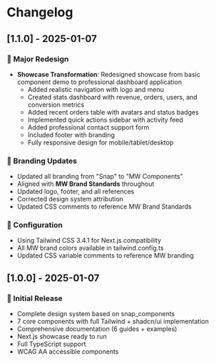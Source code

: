 # Changelog

## [1.1.0] - 2025-01-07

### 🎨 Major Redesign
- **Showcase Transformation**: Redesigned showcase from basic component demo to professional dashboard application
  - Added realistic navigation with logo and menu
  - Created stats dashboard with revenue, orders, users, and conversion metrics
  - Added recent orders table with avatars and status badges
  - Implemented quick actions sidebar with activity feed
  - Added professional contact support form
  - Included footer with branding
  - Fully responsive design for mobile/tablet/desktop

### 🏢 Branding Updates
- Updated all branding from "Snap" to "MW Components"
- Aligned with **MW Brand Standards** throughout
- Updated logo, footer, and all references
- Corrected design system attribution
- Updated CSS comments to reference MW Brand Standards

### 🔧 Configuration
- Using Tailwind CSS 3.4.1 for Next.js compatibility
- All MW brand colors available in tailwind.config.ts
- Updated CSS variable comments to reference MW branding

## [1.0.0] - 2025-01-07

### 🎉 Initial Release
- Complete design system based on snap_components
- 7 core components with full Tailwind + shadcn/ui implementation
- Comprehensive documentation (6 guides + examples)
- Next.js showcase ready to run
- Full TypeScript support
- WCAG AA accessible components
